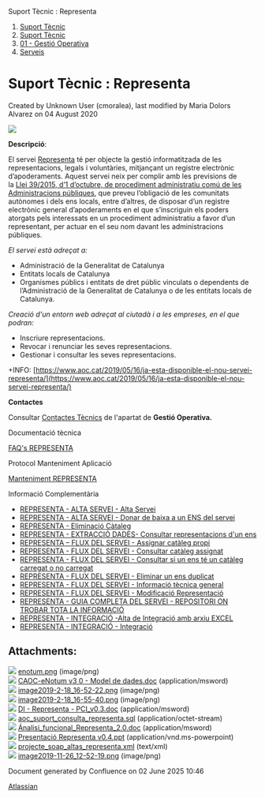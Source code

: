 Suport Tècnic : Representa  

1.  [Suport Tècnic](index.md)
2.  [Suport Tècnic](13893782.md)
3.  [01 - Gestió Operativa](26313391.md)
4.  [Serveis](Serveis_26313394.md)

Suport Tècnic : Representa
==========================

Created by Unknown User (cmoralea), last modified by Maria Dolors Alvarez on 04 August 2020

![](attachments/26313508/30867959.png)

**Descripció**:

El servei [Representa](https://www.aoc.cat/serveis-aoc/representa/) té per objecte la gestió informatitzada de les representacions, legals i voluntàries, mitjançant un registre electrònic d’apoderaments. Aquest servei neix per complir amb les previsions de la [Llei 39/2015, d’1 d’octubre, de procediment administratiu comú de les Administracions públiques](https://www.boe.es/boe_catalan/dias/2015/10/02/pdfs/BOE-A-2015-10565-C.pdf), que preveu l’obligació de les comunitats autònomes i dels ens locals, entre d’altres, de disposar d’un registre electrònic general d’apoderaments en el que s’inscriguin els poders atorgats pels interessats en un procediment administratiu a favor d’un representant, per actuar en el seu nom davant les administracions públiques.

_El servei està adreçat a:_

*   Administració de la Generalitat de Catalunya
*   Entitats locals de Catalunya
*   Organismes públics i entitats de dret públic vinculats o dependents de l’Administració de la Generalitat de Catalunya o de les entitats locals de Catalunya.

_Creació d'un entorn web adreçat al ciutadà i a les empreses, en el que podran:_

*   Inscriure representacions.
*   Revocar i renunciar les seves representacions.
*   Gestionar i consultar les seves representacions.

+INFO: [https://www.aoc.cat/2019/05/16/ja-esta-disponible-el-nou-servei-representa/](https://www.aoc.cat/2019/05/16/ja-esta-disponible-el-nou-servei-representa/)

**Contactes**

Consultar [Contactes Tècnics](https://intranet.aoc.cat/pages/viewpage.action?pageId=28704779#tab-Responsables+Servei+T%C3%A8cnic) de l'apartat de **Gestió Operativa.**

Documentació tècnica

[FAQ's REPRESENTA](28705611.md)

  

Protocol Manteniment Aplicació

[Manteniment REPRESENTA](Manteniment-REPRESENTA_41517480.md)

  

  

Informació Complementària

*   [REPRESENTA - ALTA SERVEI - Alta Servei](/display/SII/REPRESENTA+-+ALTA+SERVEI+-+Alta+Servei "REPRESENTA - ALTA SERVEI - Alta Servei")
*   [REPRESENTA - ALTA SERVEI - Donar de baixa a un ENS del servei](/display/SII/REPRESENTA+-+ALTA+SERVEI+-+Donar+de+baixa+a+un+ENS+del+servei "REPRESENTA - ALTA SERVEI - Donar de baixa a un ENS del servei")
*   [REPRESENTA - Eliminació Càtaleg](/pages/viewpage.action?pageId=61931522 "REPRESENTA - Eliminació Càtaleg")
*   [REPRESENTA - EXTRACCIÓ DADES- Consultar representacions d'un ens](/pages/viewpage.action?pageId=64981468 "REPRESENTA - EXTRACCIÓ DADES- Consultar representacions d'un ens")
*   [REPRESENTA – FLUX DEL SERVEI - Assignar catàleg propi](/pages/viewpage.action?pageId=81854898 "REPRESENTA – FLUX DEL SERVEI - Assignar catàleg propi")
*   [REPRESENTA - FLUX DEL SERVEI - Consultar catàleg assignat](/pages/viewpage.action?pageId=34504875 "REPRESENTA - FLUX DEL SERVEI - Consultar catàleg assignat")
*   [REPRESENTA - FLUX DEL SERVEI - Consultar si un ens té un catàleg carregat o no carregat](/pages/viewpage.action?pageId=81854638 "REPRESENTA - FLUX DEL SERVEI - Consultar si un ens té un catàleg carregat o no carregat")
*   [REPRESENTA - FLUX DEL SERVEI - Eliminar un ens duplicat](/display/SII/REPRESENTA+-+FLUX+DEL+SERVEI+-+Eliminar+un+ens+duplicat "REPRESENTA - FLUX DEL SERVEI - Eliminar un ens duplicat")
*   [REPRESENTA - FLUX DEL SERVEI - Informació tècnica general](/pages/viewpage.action?pageId=26313479 "REPRESENTA - FLUX DEL SERVEI - Informació tècnica general")
*   [REPRESENTA - FLUX DEL SERVEI - Modificació Representació](/pages/viewpage.action?pageId=64981514 "REPRESENTA - FLUX DEL SERVEI - Modificació Representació")
*   [REPRESENTA - GUIA COMPLETA DEL SERVEI - REPOSITORI ON TROBAR TOTA LA INFORMACIÓ](/pages/viewpage.action?pageId=64981546 "REPRESENTA - GUIA COMPLETA DEL SERVEI - REPOSITORI ON TROBAR TOTA LA INFORMACIÓ")
*   [REPRESENTA - INTEGRACIÓ -Alta de Integració amb arxiu EXCEL](/pages/viewpage.action?pageId=64982009 "REPRESENTA - INTEGRACIÓ -Alta de Integració amb arxiu EXCEL")
*   [REPRESENTA - INTEGRACIÓ - Integració](/pages/viewpage.action?pageId=26313308 "REPRESENTA - INTEGRACIÓ - Integració")

Attachments:
------------

![](images/icons/bullet_blue.gif) [enotum.png](attachments/26313508/26317249.png) (image/png)  
![](images/icons/bullet_blue.gif) [CAOC-eNotum v3 0 - Model de dades.doc](attachments/26313508/26317247.doc) (application/msword)  
![](images/icons/bullet_blue.gif) [image2019-2-18\_16-52-22.png](attachments/26313508/26317257.png) (image/png)  
![](images/icons/bullet_blue.gif) [image2019-2-18\_16-55-40.png](attachments/26313508/26317242.png) (image/png)  
![](images/icons/bullet_blue.gif) [DI - Representa - PCI\_v0.3.doc](attachments/26313508/26317205.doc) (application/msword)  
![](images/icons/bullet_blue.gif) [aoc\_suport\_consulta\_representa.sql](attachments/26313508/26317203.sql) (application/octet-stream)  
![](images/icons/bullet_blue.gif) [Ánalisi\_funcional\_Representa\_2.0.doc](attachments/26313508/26317197.doc) (application/msword)  
![](images/icons/bullet_blue.gif) [Presentació Representa v0.4.ppt](attachments/26313508/26317198.ppt) (application/vnd.ms-powerpoint)  
![](images/icons/bullet_blue.gif) [projecte\_soap\_altas\_representa.xml](attachments/26313508/26317215.xml) (text/xml)  
![](images/icons/bullet_blue.gif) [image2019-11-26\_12-52-19.png](attachments/26313508/30867959.png) (image/png)  

Document generated by Confluence on 02 June 2025 10:46

[Atlassian](http://www.atlassian.com/)